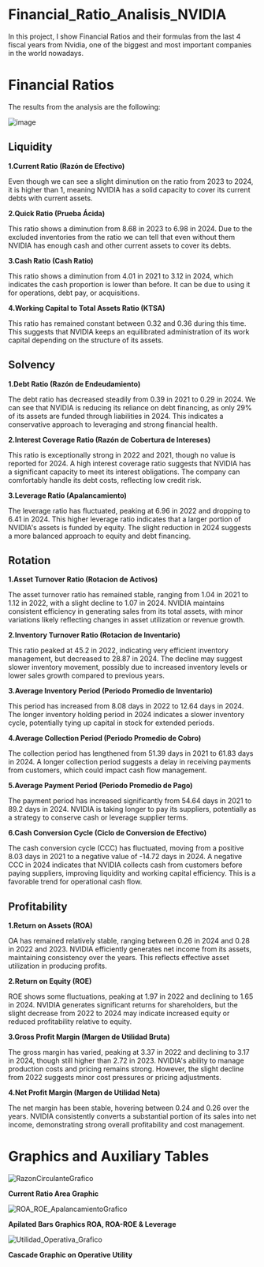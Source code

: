 # Financial_Ratio_Analisis_NVIDIA
In this project, I show Financial Ratios and their formulas from the last 4 fiscal years from Nvidia, one of the biggest and most important companies in the world nowadays.

# Financial Ratios
The results from the analysis are the following:

![image](https://github.com/user-attachments/assets/3768fa34-0da3-47ae-85c2-b5d60cf5d0b1)

## **Liquidity**

**1.Current Ratio (Razón de Efectivo)**

Even though we can see a slight diminution on the ratio from 2023 to 2024, it is higher than 1, meaning NVIDIA has a solid capacity to cover its current debts with current assets.

**2.Quick Ratio (Prueba Ácida)**

This ratio shows a diminution from 8.68 in 2023 to 6.98 in 2024. Due to the excluded inventories from the ratio we can tell that even without them NVIDIA has enough cash and other current assets to cover its debts.

**3.Cash Ratio (Cash Ratio)**

This ratio shows a diminution from 4.01 in 2021 to 3.12 in 2024, which indicates the cash proportion is lower than before. It can be due to using it for operations, debt pay, or acquisitions.

**4.Working Capital to Total Assets Ratio (KTSA)**

This ratio has remained constant between 0.32 and 0.36 during this time. This suggests that NVIDIA keeps an equilibrated administration of its work capital depending on the structure of its assets.

## **Solvency**

**1.Debt Ratio (Razón de Endeudamiento)**

The debt ratio has decreased steadily from 0.39 in 2021 to 0.29 in 2024. We can see that NVIDIA is reducing its reliance on debt financing, as only 29% of its assets are funded through liabilities in 2024. This indicates a conservative approach to leveraging and strong financial health.

**2.Interest Coverage Ratio (Razón de Cobertura de Intereses)**

This ratio is exceptionally strong in 2022 and 2021, though no value is reported for 2024. A high interest coverage ratio suggests that NVIDIA has a significant capacity to meet its interest obligations. The company can comfortably handle its debt costs, reflecting low credit risk.

**3.Leverage Ratio (Apalancamiento)**

The leverage ratio has fluctuated, peaking at 6.96 in 2022 and dropping to 6.41 in 2024. This higher leverage ratio indicates that a larger portion of NVIDIA's assets is funded by equity. The slight reduction in 2024 suggests a more balanced approach to equity and debt financing.

## **Rotation**

**1.Asset Turnover Ratio (Rotacion de Activos)**

The asset turnover ratio has remained stable, ranging from 1.04 in 2021 to 1.12 in 2022, with a slight decline to 1.07 in 2024. NVIDIA maintains consistent efficiency in generating sales from its total assets, with minor variations likely reflecting changes in asset utilization or revenue growth.

**2.Inventory Turnover Ratio (Rotacion de Inventario)**

This ratio peaked at 45.2 in 2022, indicating very efficient inventory management, but decreased to 28.87 in 2024. The decline may suggest slower inventory movement, possibly due to increased inventory levels or lower sales growth compared to previous years.

**3.Average Inventory Period (Periodo Promedio de Inventario)**

This period has increased from 8.08 days in 2022 to 12.64 days in 2024. The longer inventory holding period in 2024 indicates a slower inventory cycle, potentially tying up capital in stock for extended periods.

**4.Average Collection Period (Periodo Promedio de Cobro)**

The collection period has lengthened from 51.39 days in 2021 to 61.83 days in 2024. A longer collection period suggests a delay in receiving payments from customers, which could impact cash flow management.

**5.Average Payment Period (Periodo Promedio de Pago)**

The payment period has increased significantly from 54.64 days in 2021 to 89.2 days in 2024. NVIDIA is taking longer to pay its suppliers, potentially as a strategy to conserve cash or leverage supplier terms.

**6.Cash Conversion Cycle (Ciclo de Conversion de Efectivo)**

The cash conversion cycle (CCC) has fluctuated, moving from a positive 8.03 days in 2021 to a negative value of -14.72 days in 2024. A negative CCC in 2024 indicates that NVIDIA collects cash from customers before paying suppliers, improving liquidity and working capital efficiency. This is a favorable trend for operational cash flow.

## **Profitability**

**1.Return on Assets (ROA)**

OA has remained relatively stable, ranging between 0.26 in 2024 and 0.28 in 2022 and 2023. NVIDIA efficiently generates net income from its assets, maintaining consistency over the years. This reflects effective asset utilization in producing profits.

**2.Return on Equity (ROE)**

ROE shows some fluctuations, peaking at 1.97 in 2022 and declining to 1.65 in 2024. NVIDIA generates significant returns for shareholders, but the slight decrease from 2022 to 2024 may indicate increased equity or reduced profitability relative to equity.

**3.Gross Profit Margin (Margen de Utilidad Bruta)**

The gross margin has varied, peaking at 3.37 in 2022 and declining to 3.17 in 2024, though still higher than 2.72 in 2023. NVIDIA's ability to manage production costs and pricing remains strong. However, the slight decline from 2022 suggests minor cost pressures or pricing adjustments.

**4.Net Profit Margin (Margen de Utilidad Neta)**

The net margin has been stable, hovering between 0.24 and 0.26 over the years. NVIDIA consistently converts a substantial portion of its sales into net income, demonstrating strong overall profitability and cost management.

# Graphics and Auxiliary Tables

![RazonCirculanteGrafico](https://github.com/user-attachments/assets/325b48d5-cc27-4968-963d-cffc9cc26530)

**Current Ratio Area Graphic**

![ROA_ROE_ApalancamientoGrafico](https://github.com/user-attachments/assets/47d1c373-f4d9-424a-a231-cf0ebc5def8a)

**Apilated Bars Graphics ROA, ROA-ROE & Leverage**

![Utilidad_Operativa_Grafico](https://github.com/user-attachments/assets/b184f57a-c7a2-4d50-b365-3968c64e8331)

**Cascade Graphic on Operative Utility**

